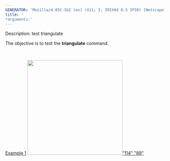 ```yaml
---
GENERATOR: 'Mozilla/4.05C-SGI [en] (X11; I; IRIX64 6.5 IP30) [Netscape]'
title: '
*arguments:'
---
```


 Description: test triangulate

   The objective is to test the **triangulate** command.

    

   [Example 1](description_tri.md)
   [<img height="300" width="300" src="https://lanl.github.io/docs/assets/images/triang2_tn.gif">"114"
   "89"](description_tri.md)
